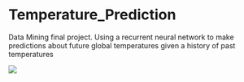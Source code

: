 # Temperature_Prediction
Data Mining final project. Using a recurrent neural network to make predictions about future global temperatures given a history of past temperatures

![ ](315Project.png)
